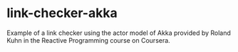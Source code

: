 link-checker-akka
=================

Example of a link checker using the actor model of Akka provided by Roland Kuhn in the Reactive Programming course on Coursera.
